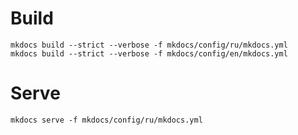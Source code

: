 # Build

```shell
mkdocs build --strict --verbose -f mkdocs/config/ru/mkdocs.yml
mkdocs build --strict --verbose -f mkdocs/config/en/mkdocs.yml
```

# Serve

```shell
mkdocs serve -f mkdocs/config/ru/mkdocs.yml
```
